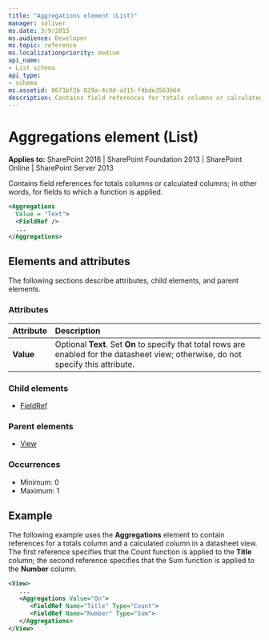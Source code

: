 ```yaml
---
title: "Aggregations element (List)"
manager: soliver
ms.date: 3/9/2015
ms.audience: Developer
ms.topic: reference
ms.localizationpriority: medium
api_name:
- List schema
api_type:
- schema
ms.assetid: 8671bf2b-829a-4c9d-a315-f4bde3563b64
description: Contains field references for totals columns or calculated columns; in other words, for fields to which a function is applied.
---
```


# Aggregations element (List)

**Applies to:** SharePoint 2016 | SharePoint Foundation 2013 | SharePoint Online | SharePoint Server 2013

Contains field references for totals columns or calculated columns; in other words, for fields to which a function is applied.

```XML
<Aggregations
  Value = "Text">
  <FieldRef />
  ...
</Aggregations>
```

## Elements and attributes

The following sections describe attributes, child elements, and parent elements.

### Attributes

|**Attribute**|**Description**|
|:-----|:-----|
|**Value** <br/> |Optional **Text**. Set **On** to specify that total rows are enabled for the datasheet view; otherwise, do not specify this attribute.  <br/> |

### Child elements

- [FieldRef](fieldref-element-list.md)

### Parent elements

- [View](view-element-list.md)

### Occurrences

- Minimum: 0
- Maximum: 1

## Example

The following example uses the **Aggregations** element to contain references for a totals column and a calculated column in a datasheet view. The first reference specifies that the Count function is applied to the **Title** column; the second reference specifies that the Sum function is applied to the **Number** column.

```XML
<View>
   ...
   <Aggregations Value="On">
      <FieldRef Name="Title" Type="Count">
      <FieldRef Name="Number" Type="Sum">
   </Aggregations>
</View>
```

<br/>
